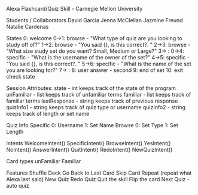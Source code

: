 Alexa Flashcard/Quiz Skill - Carnegie Mellon University

Students / Collaborators
  David Garcia
  Jenna McClellan
  Jazmine Freund
  Natalie Cardenas

States
  0: welcome
  0->1: browse - "What type of quiz are you looking to study off of?"
  1->2: browse - "You said {}, is this correct?. "
  2->3: browse - "What size study set do you want? Small, Medium or Large?"
  3-> :
  0->4: specific - "What is the username of the owner of the set?"
  4->5: specific - "You said {}, is this correct?. "
  5->6: specific - "What is the name of the set you are looking for?"
  7-> :
  8: user answer - second
  9: end of set
  10: exit check state

  Session Attributes:
    state - int
          keeps track of the state of the program
    unFamiliar - list
          keeps track of unfamiliar terms
    familiar - list
          keeps track of familiar terms
    lastResponse - string
          keeps track of previous response
    quizInfo1 - string
          keeps track of quiz type or username
    quizInfo2 - string
          keeps track of length or set name

Quiz Info
  Specific
    0: Username
    1: Set Name
  Browse
    0: Set Type
    1: Set Length

Intents
  WelcomeIntent()
  SpecificIntent()
  BrowseIntent()
  YesIntent()
  NoIntent()
  AnswerIntent()
  QuitIntent()
  RedoIntent()
  NewQuizIntent()


Card types
  unFamiliar
  Familiar

Features
  Shuffle Deck
  Go Back to Last Card
  Skip Card
  Repeat (repeat what Alexa last said)
  New Quiz
  Redo Quiz
  Quit the skill
  Flip the card
  Next Quiz - auto quiz
